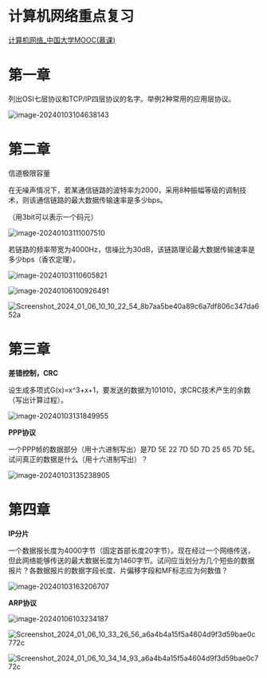 # 计算机网络重点复习



[计算机网络_中国大学MOOC(慕课)](https://www.icourse163.org/learn/HNKJ-1461816178?tid=1473116461#/learn/testlist)

# 第一章



列出OSI七层协议和TCP/IP四层协议的名字。举例2种常用的应用层协议。

![image-20240103104638143](https://media.opennet.top/i/2024/01/03/h6rjbz-0.png)



# 第二章



信道极限容量

在无噪声情况下，若某通信链路的波特率为2000，采用8种振幅等级的调制技术，则该通信链路的最大数据传输速率是多少bps。

（用3bit可以表示一个码元）

![image-20240103111007510](https://media.opennet.top/i/2024/01/03/i8p8p1-0.png)

若链路的频率带宽为4000Hz，信噪比为30dB，该链路理论最大数据传输速率是多少bps（香农定理）。

![image-20240103110605821](https://media.opennet.top/i/2024/01/03/hi8ngf-0.png)

![image-20240106100926491](https://media.opennet.top/i/2024/01/06/gk9thr-0.png)

![Screenshot_2024_01_06_10_10_22_54_8b7aa5be40a89c6a7df806c347da652a](https://media.opennet.top/i/2024/01/06/glsr54-0.jpg)



# 第三章

**差错控制，CRC**



设生成多项式G(x)=x^3+x+1，要发送的数据为101010，求CRC技术产生的余数（写出计算过程）。

![image-20240103131849955](https://media.opennet.top/i/2024/01/03/los3pt-0.png)



**PPP协议**



一个PPP帧的数据部分（用十六进制写出）是7D 5E 22 7D 5D 7D 25 65 7D 5E。试问真正的数据是什么（用十六进制写出）？

![image-20240103135238905](https://media.opennet.top/i/2024/01/03/m8zeyw-0.png)

### 

# 第四章



**IP分片**

一个数据报长度为4000字节（固定首部长度20字节）。现在经过一个网络传送，但此网络能够传送的最大数据长度为1460字节。试问应当划分为几个短些的数据报片？各数据报片的数据字段长度、片偏移字段和MF标志应为何数值？

![image-20240103163206707](https://media.opennet.top/i/2024/01/03/qv8gdz-0.png)





**ARP协议**



![image-20240106103234187](https://media.opennet.top/i/2024/01/06/gy08mu-0.png)

![Screenshot_2024_01_06_10_33_26_56_a6a4b4a15f5a4604d9f3d59bae0c772c](https://media.opennet.top/i/2024/01/06/gzgln0-0.jpg)

![Screenshot_2024_01_06_10_34_14_93_a6a4b4a15f5a4604d9f3d59bae0c772c](https://media.opennet.top/i/2024/01/06/gzhvft-0.jpg)



